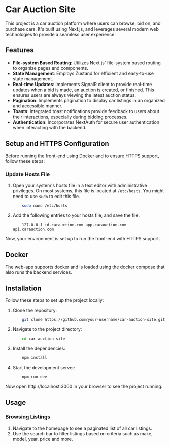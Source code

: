 # Car Auction Site

This project is a car auction platform where users can browse, bid on, and purchase cars. It's built using Next.js, and leverages several modern web technologies to provide a seamless user experience.

## Features

- **File-system Based Routing**: Utilizes Next.js' file-system based routing to organize pages and components.
- **State Management**: Employs Zustand for efficient and easy-to-use state management.
- **Real-time Updates**: Implements SignalR client to provide real-time updates when a bid is made, an auction is created, or finished. This ensures users are always viewing the latest auction status.
- **Pagination**: Implements pagination to display car listings in an organized and accessible manner.
- **Toasts**: Integrated toast notifications provide feedback to users about their interactions, especially during bidding processes.
- **Authentication**: Incorporates NextAuth for secure user authentication when interacting with the backend.

## Setup and HTTPS Configuration

Before running the front-end using Docker and to ensure HTTPS support, follow these steps:

### Update Hosts File

1. Open your system's hosts file in a text editor with administrative privileges. On most systems, this file is located at `/etc/hosts`. You might need to use `sudo` to edit this file.

    ```bash
        sudo nano /etc/hosts
    ```

2. Add the following entries to your hosts file, and save the file.

    ```plaintext
        127.0.0.1 id.carauction.com app.carauction.com api.carauction.com
    ```

Now, your environment is set up to run the front-end with HTTPS support.


## Docker

The web-app supports docker and is loaded using the docker compose that also runs the backend services.

## Installation

Follow these steps to set up the project locally:

1. Clone the repository:

    ```bash
        git clone https://github.com/your-username/car-auction-site.git
    ```

2.  Navigate to the project directory:

    ```bash
        cd car-auction-site
    ```

3.  Install the dependencies:

    ```bash
        npm install
    ```

4.  Start the development server:

    ```bash
        npm run dev
    ```

Now open http://localhost:3000 in your browser to see the project running.

## Usage

### Browsing Listings

1. Navigate to the homepage to see a paginated list of all car listings.
2. Use the search bar to filter listings based on criteria such as make, model, year, price and more.
